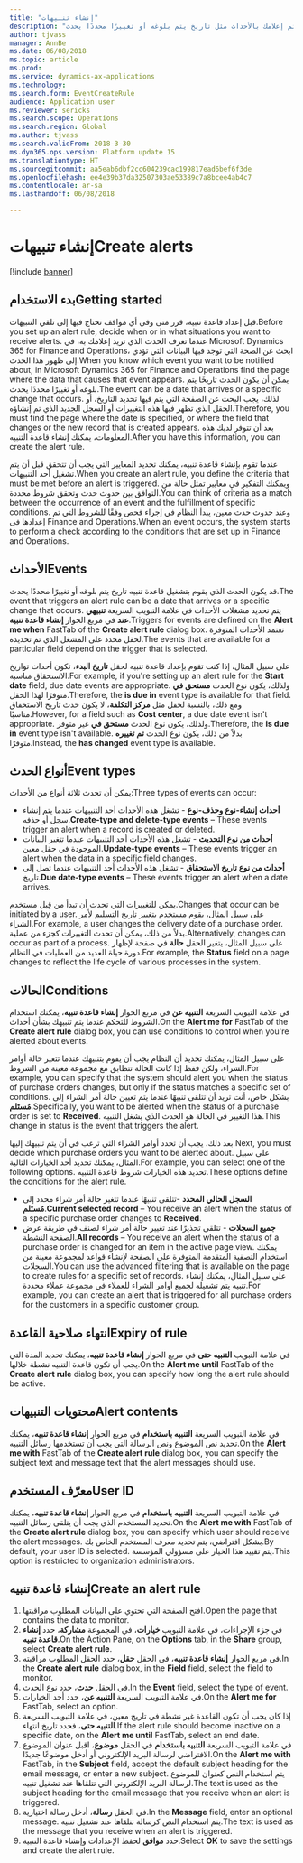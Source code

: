 ```yaml
---
title: "إنشاء تنبيهات"
description: "يشمل هذا الموضوع معلومات حول التنبيهات ويوضح كيفية إنشاء قاعدة تنبيه بحيث يتم إعلامك بالأحداث مثل تاريخ يتم بلوغه أو تغييرًا محددًا يحدث."
author: tjvass
manager: AnnBe
ms.date: 06/08/2018
ms.topic: article
ms.prod: 
ms.service: dynamics-ax-applications
ms.technology: 
ms.search.form: EventCreateRule
audience: Application user
ms.reviewer: sericks
ms.search.scope: Operations
ms.search.region: Global
ms.author: tjvass
ms.search.validFrom: 2018-3-30
ms.dyn365.ops.version: Platform update 15
ms.translationtype: HT
ms.sourcegitcommit: aa5eab6dbf2cc604239cac199817ead6bef6f3de
ms.openlocfilehash: ee4e39b37da32507303ae53389c7a8bcee4ab4c7
ms.contentlocale: ar-sa
ms.lasthandoff: 06/08/2018

---
```


# <a name="create-alerts"></a><span data-ttu-id="8f41a-103">إنشاء تنبيهات</span><span class="sxs-lookup"><span data-stu-id="8f41a-103">Create alerts</span></span>

[!include [banner](../includes/banner.md)]

## <a name="getting-started"></a><span data-ttu-id="8f41a-104">بدء الاستخدام</span><span class="sxs-lookup"><span data-stu-id="8f41a-104">Getting started</span></span>
<span data-ttu-id="8f41a-105">قبل إعداد قاعدة تنبيه، قرر متى وفي أي مواقف تحتاج فيها إلى تلقي التنبيهات.</span><span class="sxs-lookup"><span data-stu-id="8f41a-105">Before you set up an alert rule, decide when or in what situations you want to receive alerts.</span></span> <span data-ttu-id="8f41a-106">عندما تعرف الحدث الذي تريد إعلامك به، في Microsoft Dynamics 365 for Finance and Operations، ابحث عن الصحة التي توجد فيها البيانات التي تؤدي إلى ظهور هذا الحدث.</span><span class="sxs-lookup"><span data-stu-id="8f41a-106">When you know which event you want to be notified about, in Microsoft Dynamics 365 for Finance and Operations find the page where the data that causes that event appears.</span></span> <span data-ttu-id="8f41a-107">يمكن أن يكون الحدث تاريخًا يتم بلوغه أو تغييرًا محددًا يحدث.</span><span class="sxs-lookup"><span data-stu-id="8f41a-107">The event can be a date that arrives or a specific change that occurs.</span></span> <span data-ttu-id="8f41a-108">لذلك، يجب البحث عن الصفحة التي يتم فيها تحديد التاريخ، أو الحقل الذي تظهر فيها هذه التغييرات أو السجل الجديد الذي تم إنشاؤه.</span><span class="sxs-lookup"><span data-stu-id="8f41a-108">Therefore, you must find the page where the date is specified, or where the field that changes or the new record that is created appears.</span></span> <span data-ttu-id="8f41a-109">بعد أن تتوفر لديك هذه المعلومات، يمكنك إنشاء قاعدة التنبيه.</span><span class="sxs-lookup"><span data-stu-id="8f41a-109">After you have this information, you can create the alert rule.</span></span>

<span data-ttu-id="8f41a-110">عندما تقوم بإنشاء قاعدة تنبيه، يمكنك تحديد المعايير التي يجب أن تتحقق قبل أن يتم تشغيل أحد التنبيهات.</span><span class="sxs-lookup"><span data-stu-id="8f41a-110">When you create an alert rule, you define the criteria that must be met before an alert is triggered.</span></span> <span data-ttu-id="8f41a-111">ويمكنك التفكير في معايير تمثل حالة من التوافق بين حدوث حدث وتحقق شروط محددة.</span><span class="sxs-lookup"><span data-stu-id="8f41a-111">You can think of criteria as a match between the occurrence of an event and the fulfillment of specific conditions.</span></span> <span data-ttu-id="8f41a-112">وعند حدوث حدث معين، يبدأ النظام في إجراء فحص وفقًا للشروط التي تم إعدادها في Finance and Operations.</span><span class="sxs-lookup"><span data-stu-id="8f41a-112">When an event occurs, the system starts to perform a check according to the conditions that are set up in Finance and Operations.</span></span>

## <a name="events"></a><span data-ttu-id="8f41a-113">الأحداث</span><span class="sxs-lookup"><span data-stu-id="8f41a-113">Events</span></span>
<span data-ttu-id="8f41a-114">قد يكون الحدث الذي يقوم بتشغيل قاعدة تنبيه تاريخ يتم بلوغه أو تغييرًا محددًا يحدث.</span><span class="sxs-lookup"><span data-stu-id="8f41a-114">The event that triggers an alert rule can be a date that arrives or a specific change that occurs.</span></span> <span data-ttu-id="8f41a-115">يتم تحديد مشغلات الأحداث في علامة التبويب السريعة **تنبيهي عند** في مربع الحوار **إنشاء قاعدة تنبيه**.</span><span class="sxs-lookup"><span data-stu-id="8f41a-115">Triggers for events are defined on the **Alert me when** FastTab of the **Create alert rule** dialog box.</span></span> <span data-ttu-id="8f41a-116">تعتمد الأحداث المتوفرة لحقل محدد على المشغل الذي تم تحديده.</span><span class="sxs-lookup"><span data-stu-id="8f41a-116">The events that are available for a particular field depend on the trigger that is selected.</span></span>

<span data-ttu-id="8f41a-117">على سبيل المثال، إذا كنت تقوم بإعداد قاعدة تنبيه لحقل **تاريخ البدء**، تكون أحداث تواريخ الاستحقاق‬ مناسبة.</span><span class="sxs-lookup"><span data-stu-id="8f41a-117">For example, if you're setting up an alert rule for the **Start date** field, due date events are appropriate.</span></span> <span data-ttu-id="8f41a-118">ولذلك، يكون نوع الحدث **مستحق في‬** متوفرًا لهذا الحقل.</span><span class="sxs-lookup"><span data-stu-id="8f41a-118">Therefore, the **is due in** event type is available for that field.</span></span> <span data-ttu-id="8f41a-119">ومع ذلك، بالنسبة لحقل مثل **مركز التكلفة**، لا يكون حدث تاريخ الاستحقاق مناسبًا.</span><span class="sxs-lookup"><span data-stu-id="8f41a-119">However, for a field such as **Cost center**, a due date event isn't appropriate.</span></span> <span data-ttu-id="8f41a-120">ولذلك، يكون نوع الحدث **مستحق في‬** غير متوفر.</span><span class="sxs-lookup"><span data-stu-id="8f41a-120">Therefore, the **is due in** event type isn't available.</span></span> <span data-ttu-id="8f41a-121">بدلاً من ذلك، يكون نوع الحدث **تم تغييره** متوفرًا.</span><span class="sxs-lookup"><span data-stu-id="8f41a-121">Instead, the **has changed** event type is available.</span></span>

## <a name="event-types"></a><span data-ttu-id="8f41a-122">أنواع الحدث</span><span class="sxs-lookup"><span data-stu-id="8f41a-122">Event types</span></span>
<span data-ttu-id="8f41a-123">يمكن أن تحدث ثلاثة أنواع من الأحداث:</span><span class="sxs-lookup"><span data-stu-id="8f41a-123">Three types of events can occur:</span></span>

- <span data-ttu-id="8f41a-124">**أحداث إنشاء-نوع وحذف-نوع‬** - تشغل هذه الأحداث أحد التنبيهات عندما يتم إنشاء سجل أو حذفه.</span><span class="sxs-lookup"><span data-stu-id="8f41a-124">**Create-type and delete-type events** – These events trigger an alert when a record is created or deleted.</span></span>
- <span data-ttu-id="8f41a-125">**أحداث من نوع التحديث** - تشغل هذه الأحداث أحد التنبيهات عندما تتغير البيانات الموجودة في حقل معين.</span><span class="sxs-lookup"><span data-stu-id="8f41a-125">**Update-type events** – These events trigger an alert when the data in a specific field changes.</span></span>
- <span data-ttu-id="8f41a-126">**أحداث من نوع تاريخ الاستحقاق** - تشغل هذه الأحداث أحد التنبيهات عندما تصل إلى تاريخ.</span><span class="sxs-lookup"><span data-stu-id="8f41a-126">**Due date-type events** – These events trigger an alert when a date arrives.</span></span>
    
<span data-ttu-id="8f41a-127">يمكن للتغييرات التي تحدث أن تبدأ من قِبل مستخدم.</span><span class="sxs-lookup"><span data-stu-id="8f41a-127">Changes that occur can be initiated by a user.</span></span> <span data-ttu-id="8f41a-128">على سبيل المثال، يقوم مستخدم بتغيير تاريخ التسليم لأمر الشراء.</span><span class="sxs-lookup"><span data-stu-id="8f41a-128">For example, a user changes the delivery date of a purchase order.</span></span> <span data-ttu-id="8f41a-129">بدلاً من ذلك، يمكن أن تحدث التغييرات كجزء من عملية.</span><span class="sxs-lookup"><span data-stu-id="8f41a-129">Alternatively, changes can occur as part of a process.</span></span> <span data-ttu-id="8f41a-130">على سبيل المثال، يتغير الحقل **حالة** في صفحة لإظهار دورة حياة العديد من العمليات في النظام.</span><span class="sxs-lookup"><span data-stu-id="8f41a-130">For example, the **Status** field on a page changes to reflect the life cycle of various processes in the system.</span></span>

## <a name="conditions"></a><span data-ttu-id="8f41a-131">الحالات</span><span class="sxs-lookup"><span data-stu-id="8f41a-131">Conditions</span></span>
<span data-ttu-id="8f41a-132">في علامة التبويب السريعة **التنبيه عن** في مربع الحوار **إنشاء قاعدة تنبيه‬**، يمكنك استخدام الشروط للتحكم عندما يتم تنبيهك بشأن أحداث.</span><span class="sxs-lookup"><span data-stu-id="8f41a-132">On the **Alert me for** FastTab of the **Create alert rule** dialog box, you can use conditions to control when you're alerted about events.</span></span>

<span data-ttu-id="8f41a-133">على سبيل المثال، يمكنك تحديد أن النظام يجب أن يقوم بتنبيهك عندما تتغير حالة أوامر الشراء، ولكن فقط إذا كانت الحالة تتطابق مع مجموعة معينة من الشروط.</span><span class="sxs-lookup"><span data-stu-id="8f41a-133">For example, you can specify that the system should alert you when the status of purchase orders changes, but only if the status matches a specific set of conditions.</span></span> <span data-ttu-id="8f41a-134">بشكل خاص، أنت تريد أن تتلقى تنبيهًا عندما يتم تعيين حالة أمر الشراء إلى **مُستَلم**.</span><span class="sxs-lookup"><span data-stu-id="8f41a-134">Specifically, you want to be alerted when the status of a purchase order is set to **Received**.</span></span> <span data-ttu-id="8f41a-135">هذا التغيير في الحالة هو الحدث الذي يشغل التنبيه.</span><span class="sxs-lookup"><span data-stu-id="8f41a-135">This change in status is the event that triggers the alert.</span></span>

<span data-ttu-id="8f41a-136">بعد ذلك، يجب أن تحدد أوامر الشراء التي ترغب في أن يتم تنبيهك إليها.</span><span class="sxs-lookup"><span data-stu-id="8f41a-136">Next, you must decide which purchase orders you want to be alerted about.</span></span> <span data-ttu-id="8f41a-137">على سبيل المثال، يمكنك تحديد أحد الخيارات التالية.</span><span class="sxs-lookup"><span data-stu-id="8f41a-137">For example, you can select one of the following options.</span></span> <span data-ttu-id="8f41a-138">تحديد هذه الخيارات شروط قاعدة التنبيه.</span><span class="sxs-lookup"><span data-stu-id="8f41a-138">These options define the conditions for the alert rule.</span></span>

- <span data-ttu-id="8f41a-139">**السجل الحالي المحدد** -تتلقى تنبيهًا عندما تتغير حالة أمر شراء محدد إلى **مُستَلم‬**.</span><span class="sxs-lookup"><span data-stu-id="8f41a-139">**Current selected record** – You receive an alert when the status of a specific purchase order changes to **Received**.</span></span>
- <span data-ttu-id="8f41a-140">**جميع السجلات** - تتلقى تحذيرًا عند تغيير حالة أمر شراء لصنف في طريقة عرض الصفحة النشطة.</span><span class="sxs-lookup"><span data-stu-id="8f41a-140">**All records** – You receive an alert when the status of a purchase order is changed for an item in the active page view.</span></span> <span data-ttu-id="8f41a-141">يمكنك استخدام التصفية المتقدمة المتوفرة على الصفحة لإنشاء قواعد لمجموعة معينة من السجلات.</span><span class="sxs-lookup"><span data-stu-id="8f41a-141">You can use the advanced filtering that is available on the page to create rules for a specific set of records.</span></span> <span data-ttu-id="8f41a-142">على سبيل المثال، يمكنك إنشاء تنبيه يتم تشغيله لجميع أوامر الشراء للعملاء في مجموعة عملاء محددة.</span><span class="sxs-lookup"><span data-stu-id="8f41a-142">For example, you can create an alert that is triggered for all purchase orders for the customers in a specific customer group.</span></span>
    
## <a name="expiry-of-rule"></a><span data-ttu-id="8f41a-143">انتهاء صلاحية القاعدة</span><span class="sxs-lookup"><span data-stu-id="8f41a-143">Expiry of rule</span></span>
<span data-ttu-id="8f41a-144">في علامة التبويب **‏‫التنبيه حتى‬** في مربع الحوار **إنشاء قاعدة تنبيه**، يمكنك تحديد المدة التي يجب أن تكون قاعدة التنبيه نشطة خلالها.</span><span class="sxs-lookup"><span data-stu-id="8f41a-144">On the **Alert me until** FastTab of the **Create alert rule** dialog box, you can specify how long the alert rule should be active.</span></span>

## <a name="alert-contents"></a><span data-ttu-id="8f41a-145">محتويات التنبيهات</span><span class="sxs-lookup"><span data-stu-id="8f41a-145">Alert contents</span></span>
<span data-ttu-id="8f41a-146">في علامة التبويب السريعة **التنبيه باستخدام** في مربع الحوار **إنشاء قاعدة تنبيه**، يمكنك تحديد نص الموضوع ونص الرسالة التي يجب أن تستخدمها رسائل التنبيه.</span><span class="sxs-lookup"><span data-stu-id="8f41a-146">On the **Alert me with** FastTab of the **Create alert rule** dialog box, you can specify the subject text and message text that the alert messages should use.</span></span>

## <a name="user-id"></a><span data-ttu-id="8f41a-147">معرّف المستخدم</span><span class="sxs-lookup"><span data-stu-id="8f41a-147">User ID</span></span>
<span data-ttu-id="8f41a-148">في علامة التبويب السريعة **‏‫التنبيه باستخدام‬** في مربع الحوار **إنشاء قاعدة تنبيه**، يمكنك تحديد المستخدم الذي يجب أن يتلقى رسائل التنبيه.</span><span class="sxs-lookup"><span data-stu-id="8f41a-148">On the **Alert me with** FastTab of the **Create alert rule** dialog box, you can specify which user should receive the alert messages.</span></span> <span data-ttu-id="8f41a-149">بشكل افتراضي، يتم تحديد معرف المستخدم الخاص بك.</span><span class="sxs-lookup"><span data-stu-id="8f41a-149">By default, your user ID is selected.</span></span> <span data-ttu-id="8f41a-150">يتم تقييد هذا الخيار على مسؤولي المؤسسة.</span><span class="sxs-lookup"><span data-stu-id="8f41a-150">This option is restricted to organization administrators.</span></span>

## <a name="create-an-alert-rule"></a><span data-ttu-id="8f41a-151">إنشاء قاعدة تنبيه</span><span class="sxs-lookup"><span data-stu-id="8f41a-151">Create an alert rule</span></span>
1. <span data-ttu-id="8f41a-152">افتح الصفحة التي تحتوي على البيانات المطلوب مراقبتها.</span><span class="sxs-lookup"><span data-stu-id="8f41a-152">Open the page that contains the data to monitor.</span></span>
2. <span data-ttu-id="8f41a-153">في جزء الإجراءات، في علامة التبويب **خيارات**، في المجموعة **مشاركة**، حدد **إنشاء قاعدة تنبيه**.</span><span class="sxs-lookup"><span data-stu-id="8f41a-153">On the Action Pane, on the **Options** tab, in the **Share** group, select **Create alert rule**.</span></span>
3. <span data-ttu-id="8f41a-154">في مربع الحوار **إنشاء قاعدة تنبيه**، في الحقل **حقل**، حدد الحقل المطلوب مراقبته.</span><span class="sxs-lookup"><span data-stu-id="8f41a-154">In the **Create alert rule** dialog box, in the **Field** field, select the field to monitor.</span></span>
4. <span data-ttu-id="8f41a-155">في الحقل **حدث**، حدد نوع الحدث.</span><span class="sxs-lookup"><span data-stu-id="8f41a-155">In the **Event** field, select the type of event.</span></span>
5. <span data-ttu-id="8f41a-156">في علامة التبويب السريعة **‏‫التنبيه عن‬**، حدد أحد الخيارات.</span><span class="sxs-lookup"><span data-stu-id="8f41a-156">On the **Alert me for** FastTab, select an option.</span></span>
6. <span data-ttu-id="8f41a-157">إذا كان يجب أن تكون القاعدة غير نشطة في تاريخ معين، في علامة التبويب السريعة **التنبيه حتى‬**، فحدد تاريخ انتهاء.</span><span class="sxs-lookup"><span data-stu-id="8f41a-157">If the alert rule should become inactive on a specific date, on the **Alert me until** FastTab, select an end date.</span></span>
7. <span data-ttu-id="8f41a-158">في علامة التبويب السريعة **التنبيه باستخدام** في الحقل **موضوع**، اقبل عنوان الموضوع الافتراضي لرسالة البريد الإلكتروني أو أدخل موضوعًا جديدًا.</span><span class="sxs-lookup"><span data-stu-id="8f41a-158">On the **Alert me with** FastTab, in the **Subject** field, accept the default subject heading for the email message, or enter a new subject.</span></span> <span data-ttu-id="8f41a-159">يتم استخدام النص كعنوان للموضوع لرسالة البريد الإلكتروني التي تتلقاها عند تشغيل تنبيه.</span><span class="sxs-lookup"><span data-stu-id="8f41a-159">The text is used as the subject heading for the email message that you receive when an alert is triggered.</span></span>
8. <span data-ttu-id="8f41a-160">في الحقل **رسالة**، أدخل رسالة اختيارية.</span><span class="sxs-lookup"><span data-stu-id="8f41a-160">In the **Message** field, enter an optional message.</span></span> <span data-ttu-id="8f41a-161">يتم استخدام النص كرسالة تتلقاها عند تشغيل تنبيه.</span><span class="sxs-lookup"><span data-stu-id="8f41a-161">The text is used as the message that you receive when an alert is triggered.</span></span>
9. <span data-ttu-id="8f41a-162">حدد **موافق** لحفظ الإعدادات وإنشاء قاعدة التنبيه.</span><span class="sxs-lookup"><span data-stu-id="8f41a-162">Select **OK** to save the settings and create the alert rule.</span></span>

